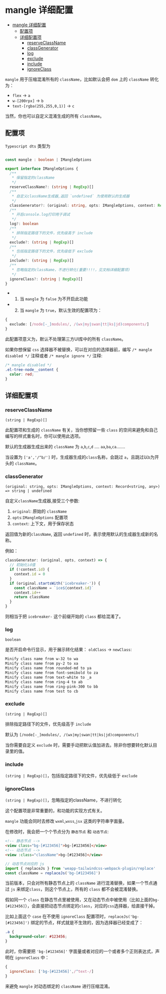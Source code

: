 # mangle 详细配置

- [mangle 详细配置](#mangle-详细配置)
  - [配置项](#配置项)
  - [详细配置项](#详细配置项)
    - [reserveClassName](#reserveclassname)
    - [classGenerator](#classgenerator)
    - [log](#log)
    - [exclude](#exclude)
    - [include](#include)
    - [ignoreClass](#ignoreclass)

`mangle` 用于压缩混淆所有的 `className`，比如默认会把 `dom` 上的 `className` 转化为：

- `flex` -> `a`
- `w-[200rpx]` -> `b`
- `text-[rgba(255,255,0,1)]` -> `c`

当然，你也可以自定义混淆生成的所有 `className`。

## 配置项

`Typescript dts` 类型为

```ts

const mangle : boolean | IMangleOptions

export interface IMangleOptions {
  /**
   * 保留指定的className
   */
  reserveClassName?: (string | RegExp)[]
  /**
   * 自定义className生成器,返回 `undefined` 为使用默认的生成器
   */
  classGenerator?: (original: string, opts: IMangleOptions, context: Record<string, any>) => string | undefined
  /**
   * 开启console.log打印用于调试
   */
  log?: boolean
  /**
   * 排除指定路径下的文件，优先级高于 include
   */
  exclude?: (string | RegExp)[]
  /**
   * 包括指定路径下的文件，优先级低于 exclude
   */
  include?: (string | RegExp)[]
  /**
   * 忽略指定的className，不进行转化(重要!!!!，见文档详细配置项)
   */
  ignoreClass?: (string | RegExp)[]
}
```

- 1. 当 `mangle` 为 `false` 为不开启此功能

- 2. 当 `mangle` 为 `true`，默认生效的配置项为：

```ts
{
  exclude: [/node[-_]modules/, /(wx|my|swan|tt|ks|jd)components/]
}
```

此配置项意义为，默认不处理第三方UI库中的所有 `className`。

如果你想保留 `css` 选择器不被替换，可以在对应的选择器前，编写 `/* mangle disabled */` 注释或者 `/* mangle ignore */` 注释:

```css
/* mangle disabled */
.el-tree-node__content {
  color: red;
}
```

## 详细配置项

### reserveClassName

`(string | RegExp)[]`

此配置项和生成的 `className` 有关，当你想预留一些 `class` 的空间来避免和自己编写的样式重名时，你可以使用此选项。

默认的生成器生成出来的 `className` 为 `a`,`b`,`c`,`d` .... `aa`,`ba`,`ca`.......

当设置为 `['a','/^b/']` 时，生成器生成的`class`名称，会跳过 `a`，且跳过以`b`为开头的 `className`。

### classGenerator

`(original: string, opts: IMangleOptions, context: Record<string, any>) => string | undefined`

自定义`className`生成器,接受三个参数:

1. `original`: 原始的 `className`
2. `opts`:`IMangleOptions` 配置项
3. `context`: 上下文，用于保存状态

返回值为新的`className`, 返回 `undefined` 时，表示使用默认的生成器生成新的名称。

例如：

```js
classGenerator: (original, opts, context) => {
  // 初始化id值
  if (!context.id) {
    context.id = 0
  }
  if (original.startsWith('icebreaker-')) {
    const className = `ice${context.id}`
    context.id++
    return className
  }
}
```

则相当于把 `icebreaker-` 这个前缀开始的 `class` 都给混淆了。

### log

`boolean`

是否开启命令行显示，用于展示转化结果： `oldClass` -> `newClass`:

```txt
Minify class name from w-32 to wa
Minify class name from py-2 to xa
Minify class name from rounded-md to ya
Minify class name from font-semibold to za
Minify class name from text-white to _a
Minify class name from ring-4 to ab
Minify class name from ring-pink-300 to bb
Minify class name from test to cb
```

### exclude

`(string | RegExp)[]`

排除指定路径下的文件，优先级高于 `include`

默认为 `[/node[-_]modules/, /(wx|my|swan|tt|ks|jd)components/]`

当你需要自定义 `exclude` 时，需要手动把默认值加进去。除非你想要转化默认目录里的值。

### include

`(string | RegExp)[]`，包括指定路径下的文件，优先级低于 `exclude`

### ignoreClass

`(string | RegExp)[]`，忽略指定的className，不进行转化

这个配置项是非常重要的，和功能的实现方式有关。

`mangle` 功能会同时去修改 `wxml`,`wxss`,`jsx` 这类的字符串字面量。

在修改时，我会把一个个节点分为 `静态节点` 和 `动态节点`:

```html
<!-- 静态节点 -->
<view class="bg-[#123456]">bg-[#123456]</view>
<!-- 动态节点 -->
<view :class="className">bg-[#123456]</view>
```

```js
// 动态节点对应的 js
import { replaceJs } from 'weapp-tailwindcss-webpack-plugin/replace'
const className = replaceJs('bg-[#123456]')
```

当前版本，只会对所有静态节点上的 `className` 进行混淆替换，如果一个节点通过 `js` 来绑定`class`，则这个节点上，所有的 `class` 都不会被混淆替换。

假如同一个 `class` 在静态节点里被使用，又在动态节点中被使用（比如上面的`bg-[#123456]`），会直接把动态节点绑定的`class`，对应的`css`选择器，给直接干掉。

比如上面这个 `case` 在不使用 `ignoreClass` 配置项时，`replaceJs('bg-[#123456]')` 绑定的节点，样式就是不生效的，因为选择器已经变成了：

```css
.a {
  background-color: #123456;
}
```

此时，你需要把 `'bg-[#123456]'` 字面量或者对应的一个或者多个正则表达式，声明在 `ignoreClass` 中：

```js
{
  ignoreClass: ['bg-[#123456]',/^text-/]
}
```

来避免 `mangle` 对动态绑定的 `className` 进行压缩混淆。
